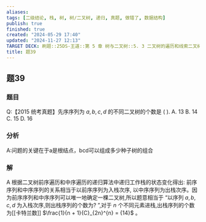 ```yaml
---
aliases: 
tags: [二级结论, 栈, 树, 树/二叉树, 递归, 真题, 做错了, 数据结构]
publish: true
finished: true
created: "2024-05-29 17:40"
updated: "2024-11-27 12:13"
TARGET DECK: 刷题::25DS-王道::第 5 章 树与二叉树::5. 3 二叉树的遍历和线索二叉树::题39
title: 题39
---
```

## 题39
### 题目
Q:【2015 统考真题】先序序列为 $a,b,c,d$ 的不同二叉树的个数是 ( ).
A. 13 
B. 14 
C. 15 
D. 16
### 分析
A:问题的关键在于a是根结点，bcd可以组成多少种子树的组合
### 解
A
根据二叉树前序遍历和中序遍历的递归算法中递归工作栈的状态变化得出: 前序序列和中序序列的关系相当于以前序序列为入栈次序, 以中序序列为出栈次序。因为前序序列和中序序列可以唯一地确定一棵二叉树,所以题意相当于 “以序列 $a,b,c,d$ 为入栈次序,则出栈序列的个数为? ”,对于 $n$ 个不同元素进栈,出栈序列的个数为[[卡特兰数]] $\frac{1}{n + 1}{C}_{2n}^{n} = {14}$ 。
<!--ID: 1725344114336-->

